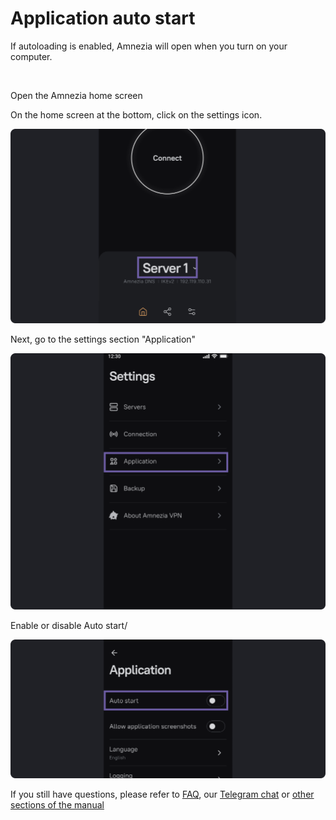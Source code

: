 # Application auto start

If autoloading is enabled, Amnezia will open when you turn on your computer.

&nbsp;

Open the Amnezia home screen


On the home screen at the bottom, click on the settings icon.

![](https://raw.githubusercontent.com/amnezia-vpn/amnezia.org-content/master/docs/en/instructions/17_application-autostart/img/aa_en_1.png)

Next, go to the settings section "Application"

![](https://raw.githubusercontent.com/amnezia-vpn/amnezia.org-content/master/docs/en/instructions/17_application-autostart/img/aa_en_2.png)

Enable or disable Auto start/

![](https://raw.githubusercontent.com/amnezia-vpn/amnezia.org-content/master/docs/en/instructions/17_application-autostart/img/aa_en_3.png)

If you still have questions, please refer to [FAQ], our [Telegram chat] or [other sections of the manual]

[amnezia-site-ext-link]: https://amnezia-web-nx1r.vercel.app
[about-int-link]: /about
[FAQ]: ../faq
[Telegram chat]: https://t.me/amnezia_vpn_en
[other sections of the manual]: ../instructions













